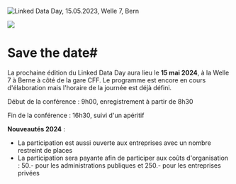 ![Linked Data Day, 15.05.2023, Welle 7, Bern](/static-assets/img/linked-data-day-2024-fr.png)

![   ](/static-assets/img/white-space-2.jpg)

# Save the date#

La prochaine édition du Linked Data Day aura lieu le **15 mai 2024**, à la Welle 7 à Berne à côté de la gare CFF. Le programme est encore en cours d'élaboration mais l'horaire de la journée est déjà défini.

Début de la conférence : 9h00, enregistrement à partir de 8h30

Fin de la conférence : 16h30, suivi d'un apéritif

**Nouveautés 2024** : 

* La participation est aussi ouverte aux entreprises avec un nombre restreint de places
* La participation sera payante afin de participer aux coûts d'organisation : 50.- pour les administrations publiques et 250.- pour les entreprises privées
